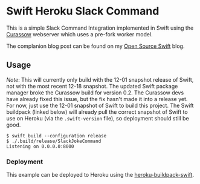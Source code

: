 # Swift Heroku Slack Command

This is a simple Slack Command Integration implemented in Swift using the [Curassow](https://github.com/kylef/Curassow) webserver which uses a pre-fork worker model.

The complanion blog post can be found on my [Open Source Swift]() blog.

## Usage

*Note*: This will currently only build with the 12-01 snapshot release of Swift, not with the most recent 12-18 snapshot. The updated Swift package manager broke the Curassow build for version 0.2. The Curassow devs have already fixed this issue, but the fix hasn't made it into a release yet. For now, just use the 12-01 snapshot of Swift to build this project. The Swift buildpack (linked below) will already pull the correct snapshot of Swift to use on Heroku (via the `.swift-version` file), so deployment should still be good.

```shell
$ swift build --configuration release
$ ./.build/release/SlackJokeCommand
Listening on 0.0.0.0:8000
```

### Deployment

This example can be deployed to Heroku using the
[heroku-buildpack-swift](https://github.com/kylef/heroku-buildpack-swift).

